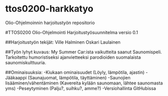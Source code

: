 # ttos0200-harkkatyo
Olio-Ohjelmoinnin harjoitustyön repositorio


#TTOS0200 Olio-Ohjelmointi
Harjoitustyösuunnitelma versio 0.1


##Harjoitustyön tekijät:
	Ville Halminen
	Oskari Laulainen
	

	
	
##Työn lyhyt kuvaus:
	My Summer Car:ista vaikutteita saanut Saunomispeli.
	Tarkoitettu humoristiseksi ajanvietteeksi parodioiden suomalaista saunomiskulttuuria.
	
	
##Ominaisuuksia:
	-Kiukaan ominaisuudet (Löyly, lämpötila, ajastin)
	-Jääkaappi (Saunajuomat, lämpötila, täyttäminen)
	-Saunojien lisääminen/vähentäminen (Kavereita kylään saunomaan, lähtee saunomasta yms)
	-Peseytyminen (Palju?, suihku?, amme?)
	-Versiohallinta GitHubissa





